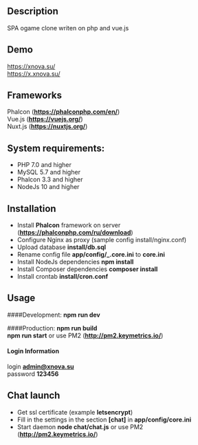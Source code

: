 ## Description

SPA ogame clone writen on php and vue.js

## Demo

https://xnova.su/  
https://x.xnova.su/

## Frameworks

Phalcon (**https://phalconphp.com/en/**)  
Vue.js (**https://vuejs.org/**)  
Nuxt.js (**https://nuxtjs.org/**)  

## System requirements:
- PHP 7.0 and higher
- MySQL 5.7 and higher
- Phalcon 3.3 and higher
- NodeJs 10 and higher

## Installation
- Install **Phalcon** framework on server (**https://phalconphp.com/ru/download**)
- Configure Nginx as proxy (sample config install/nginx.conf)
- Upload database **install/db.sql**
- Rename config file **app/config/_.core.ini** to **core.ini**
- Install NodeJs dependencies **npm install**
- Install Composer dependencies **composer install**
- Install crontab **install/cron.conf**

## Usage

####Development:
**npm run dev**  
  
####Production:
**npm run build**  
**npm run start** or use PM2 (**http://pm2.keymetrics.io/**)

#### Login Information
login **admin@xnova.su**  
password **123456**

## Chat launch
- Get ssl certificate (example **letsencrypt**)
- Fill in the settings in the section **[chat]** in **app/config/core.ini**
- Start daemon **node chat/chat.js** or use PM2 (**http://pm2.keymetrics.io/**)